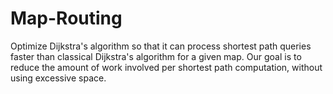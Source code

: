 Map-Routing
===========
Optimize Dijkstra's algorithm so that it can process shortest path queries faster than classical Dijkstra's algorithm for a given map. Our goal is to reduce the amount of work involved per shortest path computation, without using excessive space.
